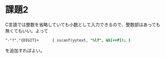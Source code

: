 # 課題2

C言語では整数を省略していても小数として入力できるので、整数部はあっても無くてもいい。よって

```add.l
"-"?"."{DIGIT}+      { sscanf(yytext, "%lf", &S[++P]); }
```

を追加すればよい。
